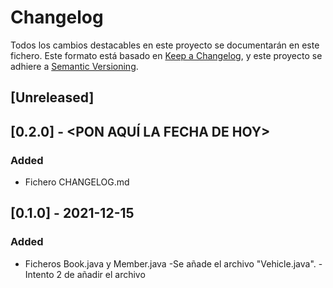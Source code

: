 # Changelog
Todos los cambios destacables en este proyecto se documentarán en este fichero.
Este formato está basado en [Keep a Changelog](https://keepachangelog.com/en/1.0.0/), y este proyecto se adhiere a [Semantic Versioning](https://semver.org/spec/v2.0.0.html).

## [Unreleased]

## [0.2.0] - <PON AQUÍ LA FECHA DE HOY>
### Added
- Fichero CHANGELOG.md

## [0.1.0] - 2021-12-15
### Added
- Ficheros Book.java y Member.java
-Se añade el archivo "Vehicle.java".
-Intento 2 de añadir el archivo
